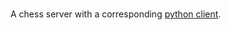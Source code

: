### 
A chess server with a corresponding [python
client](https://github.com/WalterSmuts/python-chess-client).
